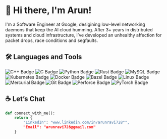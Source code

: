 # 👋 Hi there, I'm Arun!

I'm a Software Engineer at Google, desigining low-level networking daemons that keep the AI cloud humming. After 3+ years in distributed systems and cloud infrastructure, I’ve developed an unhealthy affection for packet drops, race conditions and segfaults.

## 🛠️ Languages and Tools

![C++ Badge](https://img.shields.io/badge/C%2B%2B-00599C?logo=cplusplus&logoColor=fff&style=flat) ![C Badge](https://img.shields.io/badge/C-A8B9CC?logo=c&logoColor=fff&style=flat) ![Python Badge](https://img.shields.io/badge/Python-3776AB?logo=python&logoColor=fff&style=flat) ![Rust Badge](https://img.shields.io/badge/Rust-000?logo=rust&logoColor=fff&style=flat) ![MySQL Badge](https://img.shields.io/badge/SQL-4479A1?logo=mysql&logoColor=fff&style=flat) ![Kubernetes Badge](https://img.shields.io/badge/Kubernetes-326CE5?logo=kubernetes&logoColor=fff&style=flat) ![Docker Badge](https://img.shields.io/badge/Docker-2496ED?logo=docker&logoColor=fff&style=flat) ![Bazel Badge](https://img.shields.io/badge/Bazel-43A047?logo=bazel&logoColor=fff&style=flat) ![Linux Badge](https://img.shields.io/badge/Linux-FCC624?logo=linux&logoColor=000&style=flat) ![Mercurial Badge](https://img.shields.io/badge/Mercurial-999?logo=mercurial&logoColor=fff&style=flat) ![Git Badge](https://img.shields.io/badge/Git-F05032?logo=git&logoColor=fff&style=flat) ![Perforce Badge](https://img.shields.io/badge/Perforce-404040?logo=perforce&logoColor=fff&style=flat) ![PyTorch Badge](https://img.shields.io/badge/PyTorch-EE4C2C?logo=pytorch&logoColor=fff&style=flat) 

## ☕ Let’s Chat

```python
def connect_with_me():
    return {
        "LinkedIn": "www.linkedin.com/in/arunravi728"",
        "Email": "arunravi728@gmail.com"
    }
```

